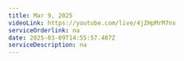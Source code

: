```yaml
---
title: Mar 9, 2025
videoLink: https://youtube.com/live/4jZHpMrM7ns
serviceOrderlink: na
date: 2025-03-09T14:55:57.487Z
serviceDescription: n﻿a
---
```

